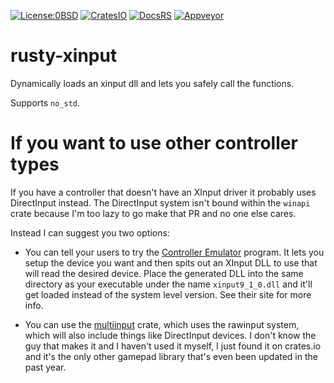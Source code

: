 [![License:0BSD](https://img.shields.io/badge/License-0BSD-brightgreen.svg)](https://opensource.org/licenses/FPL-1.0.0)
[![CratesIO](https://img.shields.io/crates/v/rusty-xinput.svg)](https://crates.io/crates/rusty-xinput)
[![DocsRS](https://docs.rs/rusty-xinput/badge.svg)](https://docs.rs/rusty-xinput/)
[![Appveyor](https://ci.appveyor.com/api/projects/status/2nhvh047mrv8plen?svg=true)](https://ci.appveyor.com/project/Lokathor/rusty-xinput)

# rusty-xinput

Dynamically loads an xinput dll and lets you safely call the functions.

Supports `no_std`.

# If you want to use other controller types

If you have a controller that doesn't have an XInput driver it probably uses
DirectInput instead. The DirectInput system isn't bound within the `winapi`
crate because I'm too lazy to go make that PR and no one else cares.

Instead I can suggest you two options:

* You can tell your users to try the [Controller
  Emulator](https://github.com/x360ce/x360ce) program. It lets you setup the
  device you want and then spits out an XInput DLL to use that will read the
  desired device. Place the generated DLL into the same directory as your
  executable under the name `xinput9_1_0.dll` and it'll get loaded instead of
  the system level version. See their site for more info.

* You can use the [multiinput](https://crates.io/crates/multiinput) crate, which
  uses the rawinput system, which will also include things like DirectInput
  devices. I don't know the guy that makes it and I haven't used it myself, I
  just found it on crates.io and it's the only other gamepad library that's even
  been updated in the past year.
